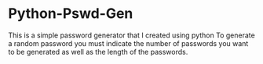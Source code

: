 # Python-Pswd-Gen
This is a simple password generator that I created using python
To generate a random password you must indicate the number of passwords you want to be generated as well as the length of the passwords. 
